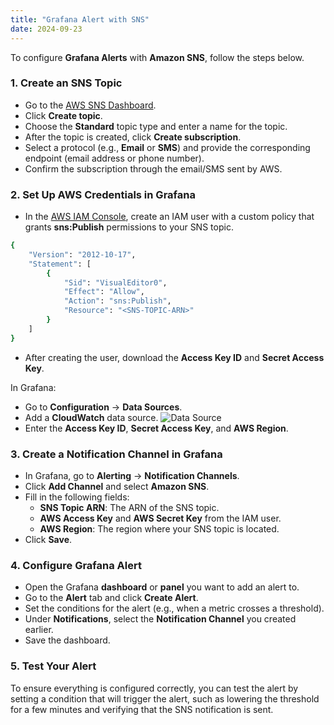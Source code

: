 ```yaml
---
title: "Grafana Alert with SNS"
date: 2024-09-23
---
```


To configure **Grafana Alerts** with **Amazon SNS**, follow the steps below.

### 1. Create an SNS Topic
- Go to the [AWS SNS Dashboard](https://console.aws.amazon.com/sns/home).
- Click **Create topic**.
- Choose the **Standard** topic type and enter a name for the topic.
- After the topic is created, click **Create subscription**.
- Select a protocol (e.g., **Email** or **SMS**) and provide the corresponding endpoint (email address or phone number).
- Confirm the subscription through the email/SMS sent by AWS.

### 2. Set Up AWS Credentials in Grafana
- In the [AWS IAM Console](https://console.aws.amazon.com/iam/), create an IAM user with a custom policy that grants **sns:Publish** permissions to your SNS topic.
```sh
{
    "Version": "2012-10-17",
    "Statement": [
        {
            "Sid": "VisualEditor0",
            "Effect": "Allow",
            "Action": "sns:Publish",
            "Resource": "<SNS-TOPIC-ARN>"
        }
    ]
}
```
- After creating the user, download the **Access Key ID** and **Secret Access Key**.

In Grafana:
- Go to **Configuration** → **Data Sources**.
- Add a **CloudWatch** data source.
![Data Source](/datasource.png)
- Enter the **Access Key ID**, **Secret Access Key**, and **AWS Region**.

### 3. Create a Notification Channel in Grafana
- In Grafana, go to **Alerting** → **Notification Channels**.
- Click **Add Channel** and select **Amazon SNS**.
- Fill in the following fields:
    - **SNS Topic ARN**: The ARN of the SNS topic.
    - **AWS Access Key** and **AWS Secret Key** from the IAM user.
    - **AWS Region**: The region where your SNS topic is located.
- Click **Save**.

### 4. Configure Grafana Alert
- Open the Grafana **dashboard** or **panel** you want to add an alert to.
- Go to the **Alert** tab and click **Create Alert**.
- Set the conditions for the alert (e.g., when a metric crosses a threshold).
- Under **Notifications**, select the **Notification Channel** you created earlier.
- Save the dashboard.

### 5. Test Your Alert
To ensure everything is configured correctly, you can test the alert by setting a condition that will trigger the alert, such as lowering the threshold for a few minutes and verifying that the SNS notification is sent.

